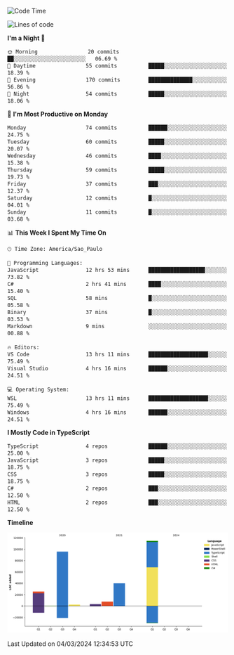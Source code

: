 <!--START_SECTION:waka-->
![Code Time](http://img.shields.io/badge/Code%20Time-2%2C331%20hrs%2035%20mins-blue)

![Lines of code](https://img.shields.io/badge/From%20Hello%20World%20I%27ve%20Written-289.5%20thousand%20lines%20of%20code-blue)

**I'm a Night 🦉** 

```text
🌞 Morning                20 commits          ██░░░░░░░░░░░░░░░░░░░░░░░   06.69 % 
🌆 Daytime                55 commits          █████░░░░░░░░░░░░░░░░░░░░   18.39 % 
🌃 Evening                170 commits         ██████████████░░░░░░░░░░░   56.86 % 
🌙 Night                  54 commits          █████░░░░░░░░░░░░░░░░░░░░   18.06 % 
```
📅 **I'm Most Productive on Monday** 

```text
Monday                   74 commits          ██████░░░░░░░░░░░░░░░░░░░   24.75 % 
Tuesday                  60 commits          █████░░░░░░░░░░░░░░░░░░░░   20.07 % 
Wednesday                46 commits          ████░░░░░░░░░░░░░░░░░░░░░   15.38 % 
Thursday                 59 commits          █████░░░░░░░░░░░░░░░░░░░░   19.73 % 
Friday                   37 commits          ███░░░░░░░░░░░░░░░░░░░░░░   12.37 % 
Saturday                 12 commits          █░░░░░░░░░░░░░░░░░░░░░░░░   04.01 % 
Sunday                   11 commits          █░░░░░░░░░░░░░░░░░░░░░░░░   03.68 % 
```


📊 **This Week I Spent My Time On** 

```text
🕑︎ Time Zone: America/Sao_Paulo

💬 Programming Languages: 
JavaScript               12 hrs 53 mins      ██████████████████░░░░░░░   73.82 % 
C#                       2 hrs 41 mins       ████░░░░░░░░░░░░░░░░░░░░░   15.40 % 
SQL                      58 mins             █░░░░░░░░░░░░░░░░░░░░░░░░   05.58 % 
Binary                   37 mins             █░░░░░░░░░░░░░░░░░░░░░░░░   03.53 % 
Markdown                 9 mins              ░░░░░░░░░░░░░░░░░░░░░░░░░   00.88 % 

🔥 Editors: 
VS Code                  13 hrs 11 mins      ███████████████████░░░░░░   75.49 % 
Visual Studio            4 hrs 16 mins       ██████░░░░░░░░░░░░░░░░░░░   24.51 % 

💻 Operating System: 
WSL                      13 hrs 11 mins      ███████████████████░░░░░░   75.49 % 
Windows                  4 hrs 16 mins       ██████░░░░░░░░░░░░░░░░░░░   24.51 % 
```

**I Mostly Code in TypeScript** 

```text
TypeScript               4 repos             ██████░░░░░░░░░░░░░░░░░░░   25.00 % 
JavaScript               3 repos             █████░░░░░░░░░░░░░░░░░░░░   18.75 % 
CSS                      3 repos             █████░░░░░░░░░░░░░░░░░░░░   18.75 % 
C#                       2 repos             ███░░░░░░░░░░░░░░░░░░░░░░   12.50 % 
HTML                     2 repos             ███░░░░░░░░░░░░░░░░░░░░░░   12.50 % 
```



**Timeline**

![Lines of Code chart](https://raw.githubusercontent.com/jonhoffmam/jonhoffmam/master/assets/bar_graph.png)


 Last Updated on 04/03/2024 12:34:53 UTC
<!--END_SECTION:waka-->

